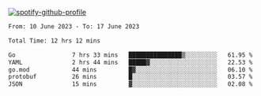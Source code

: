 [![spotify-github-profile](https://spotify-github-profile.vercel.app/api/view?uid=313pysyt3uxkjdidtiuvzf7nrnnu&cover_image=true&theme=natemoo-re&show_offline=false&background_color=121212&interchange=false&bar_color=53b14f&bar_color_cover=false)](https://spotify-github-profile.vercel.app/api/view?uid=313pysyt3uxkjdidtiuvzf7nrnnu&redirect=true)

<!--START_SECTION:waka-->

```txt
From: 10 June 2023 - To: 17 June 2023

Total Time: 12 hrs 12 mins

Go                7 hrs 33 mins   ███████████████▒░░░░░░░░░   61.95 %
YAML              2 hrs 44 mins   █████▓░░░░░░░░░░░░░░░░░░░   22.53 %
go.mod            44 mins         █▓░░░░░░░░░░░░░░░░░░░░░░░   06.10 %
protobuf          26 mins         █░░░░░░░░░░░░░░░░░░░░░░░░   03.57 %
JSON              15 mins         ▓░░░░░░░░░░░░░░░░░░░░░░░░   02.08 %
```

<!--END_SECTION:waka-->